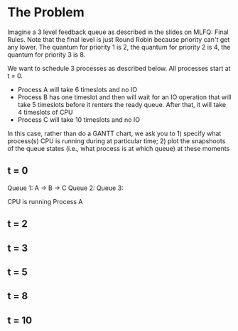 
# The Problem

Imagine a 3 level feedback queue as described in the slides on MLFQ:
Final Rules.  Note that the final level is just Round Robin because
priority can't get any lower.  The quantum for priority 1 is 2, the
quantum for priority 2 is 4, the quantum for priority 3 is 8.


We want to schedule 3 processes as described below.  All processes
start at t = 0.

* Process A will take 6 timeslots and no IO
* Process B has one timeslot and then will wait for an IO operation
  that will take 5 timeslots before it renters the ready queue.  After
  that, it will take 4 timeslots of CPU
* Process C will take 10 timeslots and no IO


In this case, rather than do a GANTT chart, we ask you to 1) specify
what process(s) CPU is running during at particular time; 2) plot the
snapshoots of the queue states (i.e., what process is at which queue)
at these moments

## t = 0
        
Queue 1: A -> B -> C
Queue 2:
Queue 3:

CPU is running Process A

## t = 2






## t = 3







## t = 5






## t = 8






## t = 10


